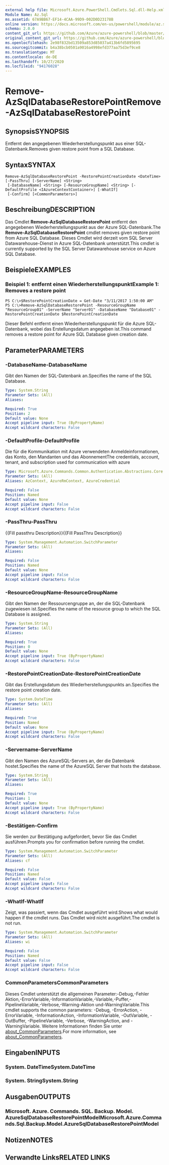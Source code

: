 ```yaml
---
external help file: Microsoft.Azure.PowerShell.Cmdlets.Sql.dll-Help.xml
Module Name: Az.Sql
ms.assetid: 67A9BB67-EF14-4CAA-99D9-002D0D23178B
online version: https://docs.microsoft.com/en-us/powershell/module/az.sql/remove-azsqldatabaserestorepoint
schema: 2.0.0
content_git_url: https://github.com/Azure/azure-powershell/blob/master/src/Sql/Sql/help/Remove-AzSqlDatabaseRestorePoint.md
original_content_git_url: https://github.com/Azure/azure-powershell/blob/master/src/Sql/Sql/help/Remove-AzSqlDatabaseRestorePoint.md
ms.openlocfilehash: 2e98f832bd13509a853d85037a413b6fd5895695
ms.sourcegitcommit: b4a38bcb0501a9016a4998efd377aa75d3ef9ce8
ms.translationtype: MT
ms.contentlocale: de-DE
ms.lasthandoff: 10/27/2020
ms.locfileid: "94176028"
---
```

# <span data-ttu-id="a5547-101">Remove-AzSqlDatabaseRestorePoint</span><span class="sxs-lookup"><span data-stu-id="a5547-101">Remove-AzSqlDatabaseRestorePoint</span></span>

## <span data-ttu-id="a5547-102">Synopsis</span><span class="sxs-lookup"><span data-stu-id="a5547-102">SYNOPSIS</span></span>
<span data-ttu-id="a5547-103">Entfernt den angegebenen Wiederherstellungspunkt aus einer SQL-Datenbank.</span><span class="sxs-lookup"><span data-stu-id="a5547-103">Removes given restore point from a SQL Database.</span></span>

## <span data-ttu-id="a5547-104">Syntax</span><span class="sxs-lookup"><span data-stu-id="a5547-104">SYNTAX</span></span>

```
Remove-AzSqlDatabaseRestorePoint -RestorePointCreationDate <DateTime> [-PassThru] [-ServerName] <String>
 [-DatabaseName] <String> [-ResourceGroupName] <String> [-DefaultProfile <IAzureContextContainer>] [-WhatIf]
 [-Confirm] [<CommonParameters>]
```

## <span data-ttu-id="a5547-105">Beschreibung</span><span class="sxs-lookup"><span data-stu-id="a5547-105">DESCRIPTION</span></span>
<span data-ttu-id="a5547-106">Das Cmdlet **Remove-AzSqlDatabaseRestorePoint** entfernt den angegebenen Wiederherstellungspunkt aus der Azure SQL-Datenbank.</span><span class="sxs-lookup"><span data-stu-id="a5547-106">The **Remove-AzSqlDatabaseRestorePoint** cmdlet removes given restore point from Azure SQL Database.</span></span>
<span data-ttu-id="a5547-107">Dieses Cmdlet wird derzeit vom SQL Server Datawarehouse-Dienst in Azure SQL-Datenbank unterstützt.</span><span class="sxs-lookup"><span data-stu-id="a5547-107">This cmdlet is currently supported by the SQL Server Datawarehouse service on Azure SQL Database.</span></span>

## <span data-ttu-id="a5547-108">Beispiele</span><span class="sxs-lookup"><span data-stu-id="a5547-108">EXAMPLES</span></span>

### <span data-ttu-id="a5547-109">Beispiel 1: entfernt einen Wiederherstellungspunkt</span><span class="sxs-lookup"><span data-stu-id="a5547-109">Example 1: Removes a restore point</span></span>
```
PS C:\>$RestorePointCreationDate = Get-Date "3/11/2017 1:50:00 AM"
PS C:\>Remove-AzSqlDatabaseRestorePoint -ResourceGroupName "ResourceGroup01" -ServerName "Server01" -DatabaseName "Database01" -RestorePointCreationDate $RestorePointCreationDate
```

<span data-ttu-id="a5547-110">Dieser Befehl entfernt einen Wiederherstellungspunkt für die Azure SQL-Datenbank, wobei das Erstellungsdatum angegeben ist.</span><span class="sxs-lookup"><span data-stu-id="a5547-110">This command removes a restore point for Azure SQL Database given creation date.</span></span>

## <span data-ttu-id="a5547-111">Parameter</span><span class="sxs-lookup"><span data-stu-id="a5547-111">PARAMETERS</span></span>

### <span data-ttu-id="a5547-112">-DatabaseName</span><span class="sxs-lookup"><span data-stu-id="a5547-112">-DatabaseName</span></span>
<span data-ttu-id="a5547-113">Gibt den Namen der SQL-Datenbank an.</span><span class="sxs-lookup"><span data-stu-id="a5547-113">Specifies the name of the SQL Database.</span></span>

```yaml
Type: System.String
Parameter Sets: (All)
Aliases:

Required: True
Position: 2
Default value: None
Accept pipeline input: True (ByPropertyName)
Accept wildcard characters: False
```

### <span data-ttu-id="a5547-114">-DefaultProfile</span><span class="sxs-lookup"><span data-stu-id="a5547-114">-DefaultProfile</span></span>
<span data-ttu-id="a5547-115">Die für die Kommunikation mit Azure verwendeten Anmeldeinformationen, das Konto, den Mandanten und das Abonnement</span><span class="sxs-lookup"><span data-stu-id="a5547-115">The credentials, account, tenant, and subscription used for communication with azure</span></span>

```yaml
Type: Microsoft.Azure.Commands.Common.Authentication.Abstractions.Core.IAzureContextContainer
Parameter Sets: (All)
Aliases: AzContext, AzureRmContext, AzureCredential

Required: False
Position: Named
Default value: None
Accept pipeline input: False
Accept wildcard characters: False
```

### <span data-ttu-id="a5547-116">-PassThru</span><span class="sxs-lookup"><span data-stu-id="a5547-116">-PassThru</span></span>
<span data-ttu-id="a5547-117">{{Fill passthru Description}}</span><span class="sxs-lookup"><span data-stu-id="a5547-117">{{Fill PassThru Description}}</span></span>

```yaml
Type: System.Management.Automation.SwitchParameter
Parameter Sets: (All)
Aliases:

Required: False
Position: Named
Default value: None
Accept pipeline input: False
Accept wildcard characters: False
```

### <span data-ttu-id="a5547-118">-ResourceGroupName</span><span class="sxs-lookup"><span data-stu-id="a5547-118">-ResourceGroupName</span></span>
<span data-ttu-id="a5547-119">Gibt den Namen der Ressourcengruppe an, der die SQL-Datenbank zugewiesen ist.</span><span class="sxs-lookup"><span data-stu-id="a5547-119">Specifies the name of the resource group to which the SQL Database is assigned.</span></span>

```yaml
Type: System.String
Parameter Sets: (All)
Aliases:

Required: True
Position: 0
Default value: None
Accept pipeline input: True (ByPropertyName)
Accept wildcard characters: False
```

### <span data-ttu-id="a5547-120">-RestorePointCreationDate</span><span class="sxs-lookup"><span data-stu-id="a5547-120">-RestorePointCreationDate</span></span>
<span data-ttu-id="a5547-121">Gibt das Erstellungsdatum des Wiederherstellungspunkts an.</span><span class="sxs-lookup"><span data-stu-id="a5547-121">Specifies the restore point creation date.</span></span>

```yaml
Type: System.DateTime
Parameter Sets: (All)
Aliases:

Required: True
Position: Named
Default value: None
Accept pipeline input: True (ByPropertyName)
Accept wildcard characters: False
```

### <span data-ttu-id="a5547-122">-Servername</span><span class="sxs-lookup"><span data-stu-id="a5547-122">-ServerName</span></span>
<span data-ttu-id="a5547-123">Gibt den Namen des AzureSQL-Servers an, der die Datenbank hostet.</span><span class="sxs-lookup"><span data-stu-id="a5547-123">Specifies the name of the AzureSQL Server that hosts the database.</span></span>

```yaml
Type: System.String
Parameter Sets: (All)
Aliases:

Required: True
Position: 1
Default value: None
Accept pipeline input: True (ByPropertyName)
Accept wildcard characters: False
```

### <span data-ttu-id="a5547-124">-Bestätigen</span><span class="sxs-lookup"><span data-stu-id="a5547-124">-Confirm</span></span>
<span data-ttu-id="a5547-125">Sie werden zur Bestätigung aufgefordert, bevor Sie das Cmdlet ausführen.</span><span class="sxs-lookup"><span data-stu-id="a5547-125">Prompts you for confirmation before running the cmdlet.</span></span>

```yaml
Type: System.Management.Automation.SwitchParameter
Parameter Sets: (All)
Aliases: cf

Required: False
Position: Named
Default value: False
Accept pipeline input: False
Accept wildcard characters: False
```

### <span data-ttu-id="a5547-126">-WhatIf</span><span class="sxs-lookup"><span data-stu-id="a5547-126">-WhatIf</span></span>
<span data-ttu-id="a5547-127">Zeigt, was passiert, wenn das Cmdlet ausgeführt wird.</span><span class="sxs-lookup"><span data-stu-id="a5547-127">Shows what would happen if the cmdlet runs.</span></span>
<span data-ttu-id="a5547-128">Das Cmdlet wird nicht ausgeführt.</span><span class="sxs-lookup"><span data-stu-id="a5547-128">The cmdlet is not run.</span></span>

```yaml
Type: System.Management.Automation.SwitchParameter
Parameter Sets: (All)
Aliases: wi

Required: False
Position: Named
Default value: False
Accept pipeline input: False
Accept wildcard characters: False
```

### <span data-ttu-id="a5547-129">CommonParameters</span><span class="sxs-lookup"><span data-stu-id="a5547-129">CommonParameters</span></span>
<span data-ttu-id="a5547-130">Dieses Cmdlet unterstützt die allgemeinen Parameter:-Debug,-Fehler Aktion,-ErrorVariable,-InformationVariable,-Variable,-Puffer,-PipelineVariable,-Verbose,-Warning-Aktion und-WarningVariable.</span><span class="sxs-lookup"><span data-stu-id="a5547-130">This cmdlet supports the common parameters: -Debug, -ErrorAction, -ErrorVariable, -InformationAction, -InformationVariable, -OutVariable, -OutBuffer, -PipelineVariable, -Verbose, -WarningAction, and -WarningVariable.</span></span> <span data-ttu-id="a5547-131">Weitere Informationen finden Sie unter [about_CommonParameters](http://go.microsoft.com/fwlink/?LinkID=113216).</span><span class="sxs-lookup"><span data-stu-id="a5547-131">For more information, see [about_CommonParameters](http://go.microsoft.com/fwlink/?LinkID=113216).</span></span>

## <span data-ttu-id="a5547-132">Eingaben</span><span class="sxs-lookup"><span data-stu-id="a5547-132">INPUTS</span></span>

### <span data-ttu-id="a5547-133">System. DateTime</span><span class="sxs-lookup"><span data-stu-id="a5547-133">System.DateTime</span></span>

### <span data-ttu-id="a5547-134">System. String</span><span class="sxs-lookup"><span data-stu-id="a5547-134">System.String</span></span>

## <span data-ttu-id="a5547-135">Ausgaben</span><span class="sxs-lookup"><span data-stu-id="a5547-135">OUTPUTS</span></span>

### <span data-ttu-id="a5547-136">Microsoft. Azure. Commands. SQL. Backup. Model. AzureSqlDatabaseRestorePointModel</span><span class="sxs-lookup"><span data-stu-id="a5547-136">Microsoft.Azure.Commands.Sql.Backup.Model.AzureSqlDatabaseRestorePointModel</span></span>

## <span data-ttu-id="a5547-137">Notizen</span><span class="sxs-lookup"><span data-stu-id="a5547-137">NOTES</span></span>

## <span data-ttu-id="a5547-138">Verwandte Links</span><span class="sxs-lookup"><span data-stu-id="a5547-138">RELATED LINKS</span></span>
